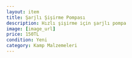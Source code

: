 ```yaml
---
layout: item
title: Şarjlı Şişirme Pompası
description: Hızlı şişirme için şarjlı pompa
image: [image_url]
price: 150TL
condition: Yeni
category: Kamp Malzemeleri
---
```

